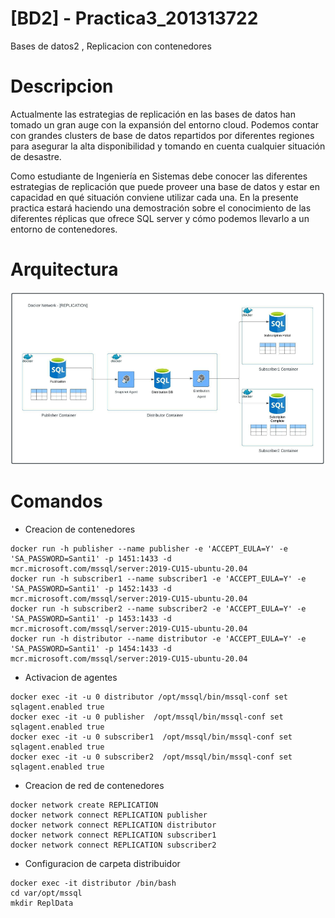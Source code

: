 # [BD2] - Practica3_201313722

Bases de datos2 , Replicacion con contenedores

# Descripcion

Actualmente las estrategias de replicación en las bases de datos han tomado un
gran auge con la expansión del entorno cloud. Podemos contar con grandes clusters
de base de datos repartidos por diferentes regiones para asegurar la alta
disponibilidad y tomando en cuenta cualquier situación de desastre.

Como estudiante de Ingeniería en Sistemas debe conocer las diferentes estrategias
de replicación que puede proveer una base de datos y estar en capacidad en qué
situación conviene utilizar cada una. En la presente practica estará haciendo una
demostración sobre el conocimiento de las diferentes réplicas que ofrece SQL
server y cómo podemos llevarlo a un entorno de contenedores.


# Arquitectura
<img src="Images/Topologia.png">

# Comandos

* Creacion de contenedores

``` 
docker run -h publisher --name publisher -e 'ACCEPT_EULA=Y' -e 'SA_PASSWORD=Santi1' -p 1451:1433 -d mcr.microsoft.com/mssql/server:2019-CU15-ubuntu-20.04
docker run -h subscriber1 --name subscriber1 -e 'ACCEPT_EULA=Y' -e 'SA_PASSWORD=Santi1' -p 1452:1433 -d mcr.microsoft.com/mssql/server:2019-CU15-ubuntu-20.04
docker run -h subscriber2 --name subscriber2 -e 'ACCEPT_EULA=Y' -e 'SA_PASSWORD=Santi1' -p 1453:1433 -d mcr.microsoft.com/mssql/server:2019-CU15-ubuntu-20.04
docker run -h distributor --name distributor -e 'ACCEPT_EULA=Y' -e 'SA_PASSWORD=Santi1' -p 1454:1433 -d mcr.microsoft.com/mssql/server:2019-CU15-ubuntu-20.04
```

* Activacion de agentes

``` 
docker exec -it -u 0 distributor /opt/mssql/bin/mssql-conf set sqlagent.enabled true
docker exec -it -u 0 publisher  /opt/mssql/bin/mssql-conf set sqlagent.enabled true 
docker exec -it -u 0 subscriber1  /opt/mssql/bin/mssql-conf set sqlagent.enabled true 
docker exec -it -u 0 subscriber2  /opt/mssql/bin/mssql-conf set sqlagent.enabled true 
```
* Creacion de red de contenedores

```
docker network create REPLICATION
docker network connect REPLICATION publisher
docker network connect REPLICATION distributor
docker network connect REPLICATION subscriber1
docker network connect REPLICATION subscriber2
```

* Configuracion de carpeta distribuidor
```
docker exec -it distributor /bin/bash
cd var/opt/mssql 
mkdir ReplData
```

   

